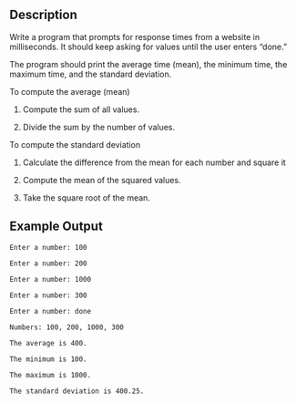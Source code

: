 ## Description

Write a program that prompts for response times from a
website in milliseconds. It should keep asking for values
until the user enters “done.”

The program should print the average time (mean), the
minimum time, the maximum time, and the standard deviation.

To compute the average (mean)

1. Compute the sum of all values.

2. Divide the sum by the number of values.

To compute the standard deviation

1. Calculate the difference from the mean for each number and square it

2. Compute the mean of the squared values.

3. Take the square root of the mean.

## Example Output

`Enter a number: 100`

`Enter a number: 200`

`Enter a number: 1000`

`Enter a number: 300`

`Enter a number: done`

`Numbers: 100, 200, 1000, 300`

`The average is 400.`

`The minimum is 100.`

`The maximum is 1000.`

`The standard deviation is 400.25.`